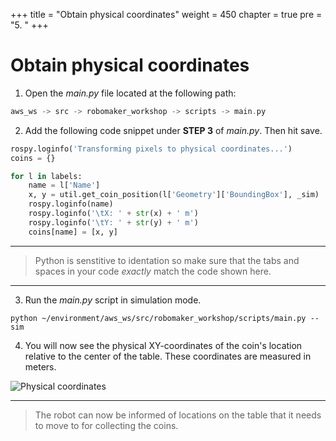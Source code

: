 +++
title = "Obtain physical coordinates"
weight = 450
chapter = true
pre = "5. "
+++

# Obtain physical coordinates

1. Open the _main.py_ file located at the following path:

```c
aws_ws -> src -> robomaker_workshop -> scripts -> main.py
```

2. Add the following code snippet under **STEP 3** of _main.py_. Then hit save.

```python
rospy.loginfo('Transforming pixels to physical coordinates...')
coins = {}

for l in labels:
    name = l['Name']
    x, y = util.get_coin_position(l['Geometry']['BoundingBox'], _sim)
    rospy.loginfo(name)
    rospy.loginfo('\tX: ' + str(x) + ' m')
    rospy.loginfo('\tY: ' + str(y) + ' m')
    coins[name] = [x, y]
```

---

> Python is senstitive to identation so make sure that the tabs and spaces in your code _exactly_ match the code shown here.

---

3. Run the _main.py_ script in simulation mode.

```
python ~/environment/aws_ws/src/robomaker_workshop/scripts/main.py --sim
```

4. You will now see the physical XY-coordinates of the coin's location relative to the center of the table. These coordinates are measured in meters.

![Physical coordinates](/coordinates.png?classes=border)

---

> The robot can now be informed of locations on the table that it needs to move to for collecting the coins.
